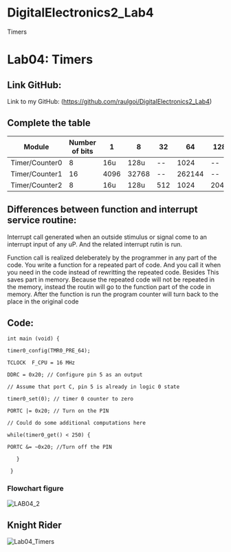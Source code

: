 # DigitalElectronics2_Lab4
Timers

# Lab04: Timers
## Link GitHub:

Link to my GitHub: (https://github.com/raulgoi/DigitalElectronics2_Lab4)

## Complete the table

| **Module** | **Number of bits** | **1** | **8** | **32** | **64** | **128** | **256** | **1024** |
| ------ | -------------- | - | - | -- | -- | --- | --- | ---- |
|Timer/Counter0 | 8 | 16u | 128u | -- | 1024 | -- | 4096 | 16384 |
| Timer/Counter1 | 16 | 4096 | 32768 | -- | 262144 | -- | 1048576 | 4194304 |
| Timer/Counter2 | 8 | 16u | 128u | 512 | 1024 | 2048 | 4096 | 16384 |


## Differences between function and interrupt service routine:

 Interrupt call generated when an outside stimulus or signal come to an interrupt input of any uP. And the related interrupt rutin is run.
 
Function call is realized deleberately by the programmer in any part of the code. You write a function for a repeated part of code. And you call it when you need in the code instead of rewritting the repeated code. Besides This saves part in memory. Because the repeated code will not be repeated in the memory, instead the routin will go to the function part of the code in memory. After the function is run the program counter will turn back to the place in the original code


## Code:

    int main (void) {

    timer0_config(TMR0_PRE_64);
  
    TCLOCK  F_CPU = 16 MHz
 
    DDRC = 0x20; // Configure pin 5 as an output
  
    // Assume that port C, pin 5 is already in logic 0 state
  
    timer0_set(0); // timer 0 counter to zero
  
    PORTC |= 0x20; // Turn on the PIN
  
    // Could do some additional computations here
  
    while(timer0_get() < 250) {
  
    PORTC &= ~0x20; //Turn off the PIN
     
       }
     
     }
  
### Flowchart figure


![LAB04_2](https://user-images.githubusercontent.com/91128806/137796434-26c2f206-ae6b-4bbb-a24c-8a355461d0b1.png)

  
## Knight Rider

![Lab04_Timers](https://user-images.githubusercontent.com/91128806/137778729-a83df751-49d9-4017-a108-6da652a26a29.png)



